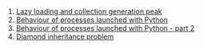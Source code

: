 1. [Lazy loading and collection generation peak](https://github.com/wsoll/articles/blob/main/iterables-memory-tracing.md)
2. [Behaviour of processes launched with Python](https://github.com/wsoll/articles/blob/main/launching-processes.md)
3. [Behaviour of processes launched with Python - part 2](https://github.com/wsoll/articles/blob/main/launching-processes-2.md)
4. [Diamond inheritance problem](https://github.com/wsoll/articles/blob/main/diamond-inheritance-problem.md)
